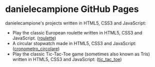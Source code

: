 # danielecampione GitHub Pages

danielecampione's projects written in HTML5, CSS3 and JavaScript:
* Play the classic European roulette written in HTML5, CSS3 and JavaScript. ([roulette](https://danielecampione.github.io/docs/roulette/index.html))
* A circular stopwatch made in HTML5, CSS3 and JavaScript: ([cronometro_circolare](https://danielecampione.github.io/docs/cronometro_circolare/index.html))
* Play the classic Tic-Tac-Toe game (sometimes also known as Tris) written in HTML5, CSS3 and JavaScript: ([tic_tac_toe](https://danielecampione.github.io/docs/tic_tac_toe/index.html))